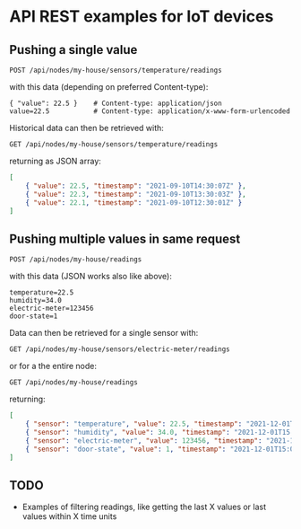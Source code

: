 # API REST examples for IoT devices

## Pushing a single value
```
POST /api/nodes/my-house/sensors/temperature/readings
```

with this data (depending on preferred Content-type):
```
{ "value": 22.5 }    # Content-type: application/json
value=22.5           # Content-type: application/x-www-form-urlencoded
```

Historical data can then be retrieved with:
```
GET /api/nodes/my-house/sensors/temperature/readings
```
returning as JSON array:
```json
[
    { "value": 22.5, "timestamp": "2021-09-10T14:30:07Z" },
    { "value": 22.3, "timestamp": "2021-09-10T13:30:03Z" },
    { "value": 22.1, "timestamp": "2021-09-10T12:30:01Z" }
]
```

## Pushing multiple values in same request

```
POST /api/nodes/my-house/readings
```

with this data (JSON works also like above):
```
temperature=22.5
humidity=34.0
electric-meter=123456
door-state=1
```

Data can then be retrieved for a single sensor with:
```
GET /api/nodes/my-house/sensors/electric-meter/readings
```
or for a the entire node:
```
GET /api/nodes/my-house/readings
```

returning:
```json
[
    { "sensor": "temperature", "value": 22.5, "timestamp": "2021-12-01T15:01:14Z" },
    { "sensor": "humidity", "value": 34.0, "timestamp": "2021-12-01T15:01:14Z" },
    { "sensor": "electric-meter", "value": 123456, "timestamp": "2021-12-01T15:01:14Z" },
    { "sensor": "door-state", "value": 1, "timestamp": "2021-12-01T15:01:14Z" }
]
```

## TODO
* Examples of filtering readings, like getting the last X values or last values within X time units
